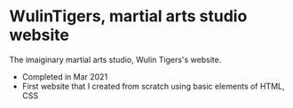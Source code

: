 # WulinTigers, martial arts studio website
 The imaiginary martial arts studio, Wulin Tigers's website. <br>
 - Completed in Mar 2021 <br>
 - First website that I created from scratch using basic elements of HTML, CSS
